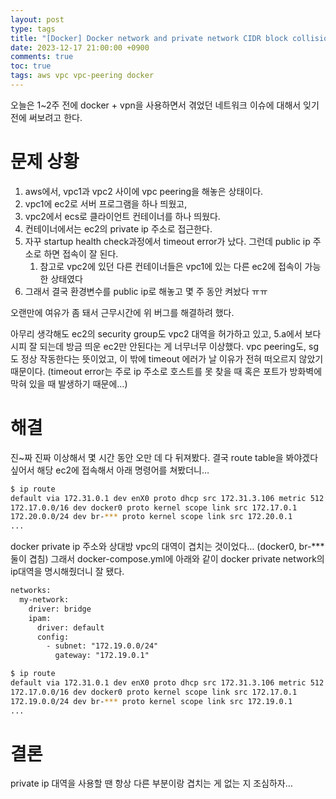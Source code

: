 ```yaml
---
layout: post
type: tags
title: "[Docker] Docker network and private network CIDR block collision"
date: 2023-12-17 21:00:00 +0900
comments: true
toc: true
tags: aws vpc vpc-peering docker
---
```


오늘은 1~2주 전에 docker + vpn을 사용하면서 겪었던 네트워크 이슈에 대해서 잊기 전에 써보려고 한다.

# 문제 상황

1. aws에서, vpc1과 vpc2 사이에 vpc peering을 해놓은 상태이다.
2. vpc1에 ec2로 서버 프로그램을 하나 띄웠고,
3. vpc2에서 ecs로 클라이언트 컨테이너를 하나 띄웠다.
4. 컨테이너에서는 ec2의 private ip 주소로 접근한다.
5. 자꾸 startup health check과정에서 timeout error가 났다. 그런데 public ip 주소로 하면 접속이 잘 된다.
    1. 참고로 vpc2에 있던 다른 컨테이너들은 vpc1에 있는 다른 ec2에 접속이 가능한 상태였다
6. 그래서 결국 환경변수를 public ip로 해놓고 몇 주 동안 켜놨다 ㅠㅠ

오랜만에 여유가 좀 돼서 근무시간에 위 버그를 해결하려 했다.

아무리 생각해도 ec2의 security group도 vpc2 대역을 허가하고 있고, 5.a에서 보다시피 잘 되는데 방금 띄운 ec2만 안된다는 게 너무너무 이상했다. vpc peering도, sg도 정상 작동한다는 뜻이었고, 이 밖에 timeout 에러가 날 이유가 전혀 떠오르지 않았기 때문이다. (timeout error는 주로 ip 주소로 호스트를 못 찾을 때 혹은 포트가 방화벽에 막혀 있을 때 발생하기 때문에…)

# 해결

진~짜 진짜 이상해서 몇 시간 동안 오만 데 다 뒤져봤다. 결국 route table을 봐야겠다 싶어서 해당 ec2에 접속해서 아래 명령어를 쳐봤더니…

```bash
$ ip route
default via 172.31.0.1 dev enX0 proto dhcp src 172.31.3.106 metric 512 
172.17.0.0/16 dev docker0 proto kernel scope link src 172.17.0.1 
172.20.0.0/24 dev br-*** proto kernel scope link src 172.20.0.1
...
```

docker private ip 주소와 상대방 vpc의 대역이 겹치는 것이었다… (docker0, br-*** 둘이 겹침) 그래서 docker-compose.yml에 아래와 같이 docker private network의 ip대역을 명시해줬더니 잘 됐다.

```latex
networks:
  my-network:
    driver: bridge
    ipam:
      driver: default
      config:
        - subnet: "172.19.0.0/24"
          gateway: "172.19.0.1"
```

```bash
$ ip route
default via 172.31.0.1 dev enX0 proto dhcp src 172.31.3.106 metric 512 
172.17.0.0/16 dev docker0 proto kernel scope link src 172.17.0.1 
172.19.0.0/24 dev br-*** proto kernel scope link src 172.19.0.1 
...
```

# 결론

private ip 대역을 사용할 땐 항상 다른 부분이랑 겹치는 게 없는 지 조심하자…
